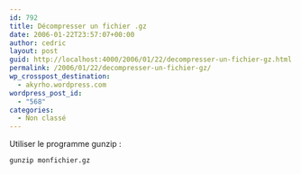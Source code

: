 ```yaml
---
id: 792
title: Décompresser un fichier .gz
date: 2006-01-22T23:57:07+00:00
author: cedric
layout: post
guid: http://localhost:4000/2006/01/22/decompresser-un-fichier-gz.html
permalink: /2006/01/22/decompresser-un-fichier-gz/
wp_crosspost_destination:
  - akyrho.wordpress.com
wordpress_post_id:
  - "568"
categories:
  - Non classé
---
```

Utiliser le programme gunzip :

<code class="highlighter-rouge">gunzip monfichier.gz</code>